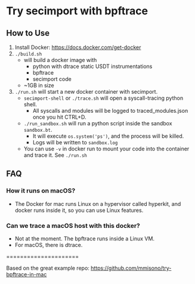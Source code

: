 # Try secimport with bpftrace

## How to Use

1. Install Docker: https://docs.docker.com/get-docker
2. `./build.sh`
    - will build a docker image with
        - python with dtrace static USDT instrumentations
        - bpftrace
        - secimport code
    - ~1GB in size
3. `./run.sh` will start a new docker container with secimport.
    - `secimport-shell` or `./trace.sh` will open a syscall-tracing python shell.
        - All syscalls and modules will be logged to traced_modules.json once you hit CTRL+D.
    - `./run_sandbox.sh` will run a python script inside the sandbox `sandbox.bt`.
      -   It will execute `os.system('ps')`, and the process will be killed.
        - Logs will be written to `sandbox.log`
    - You can use `-v` in docker run to mount your code into the container and trace it. See `./run.sh`

## FAQ

### How it runs on macOS?
- The Docker for mac runs Linux on a hypervisor called hyperkit, and docker runs inside it, so you can use Linux features.

### Can we trace a macOS host with this docker?
- Not at the moment. The bpftrace runs inside a Linux VM. 
- For macOS, there is dtrace.

=====================

Based on the great example repo: https://github.com/mmisono/try-bpftrace-in-mac
